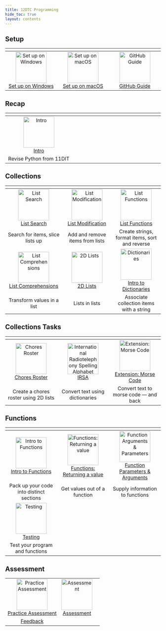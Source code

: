 ```yaml
---
title: 12DTC Programming
hide_toc: true
layout: contents
---
```


## Setup

| <img width=500 /> | <img width=500 /> | <img width=500 /> |
| :--: | :-: | :-: |
| <a href="/classroom/setup-windows"><image src="/img/setup.svg" title="Set up on Windows" width=100><br>Set up on Windows | <a href="/classroom/setup-macos"><image src="/img/setup.svg" title="Set up on macOS" width=100><br>Set up on macOS | <a href="/classroom/github"><image src="/img/github.svg" title="GitHub Guide" width=100><br>GitHub Guide |

## Recap

| <img width=500 /> | <img width=500 /> | <img width=500 /> |
| :-: | :-: | :-: |
| <a href="intro"><image src="img/programming.svg" title="Intro" width=100><br>Intro |
| Revise Python from 11DIT |

## Collections

| <img width=500 /> | <img width=500 /> | <img width=500 /> |
| :-: | :-: | :-: |
| <a href="list-search"><image src="img/list-search.svg" title="List Search" width=100><br>List Search | <a href="list-modification"><image src="img/list-modification.svg" title="List Modification" width=100><br>List Modification | <a href="list-functions"><image src="img/list-functions.svg" title="List Functions" width=100><br>List Functions |
| Search for items, slice lists up | Add and remove items from lists | Create strings, format items, sort and reverse |
| <a href="list-comprehensions"><image src="img/list-comprehensions.svg" title="List Comprehensions" width=100><br>List Comprehensions | <a href="list-2d"><image src="img/list-2d.svg" title="2D Lists" width=100><br>2D Lists | <a href="dictionaries"><image src="img/dictionaries.svg" title="Dictionaries" width=100><br>Intro to Dictionaries |
| Transform values in a list | Lists in lists | Associate collection items with a string |

## Collections Tasks

| <img width=500 /> | <img width=500 /> | <img width=500 /> |
| :-: | :-: | :-: |
| <a href="chores"><image src="img/chores.svg" title="Chores Roster" width=100><br>Chores Roster | <a href="irsa"><image src="img/irsa.svg" title="International Radiotelephony Spelling Alphabet" width=100><br>IRSA | <a href="morse"><image src="img/morse.svg" title="Extension: Morse Code" width=100><br>Extension: Morse Code |
| Create a chores roster using 2D lists | Convert text using dictionaries | Convert text to morse code — and back |

## Functions

| <img width=500 /> | <img width=500 /> | <img width=500 /> |
| :-: | :-: | :-: |
| <a href="functions-basic"><image src="img/functions.svg" title="Intro to Functions" width=100><br>Intro to Functions | <a href="functions-return"><image src="img/functions-return.svg" title="Functions: Returning a value" width=100><br>Functions: Returning a value | <a href="functions-args"><image src="img/functions-args.svg" title="Function Arguments & Parameters" width=100><br>Function Parameters & Arguments |
| Pack up your code into distinct sections | Get values out of a function | Supply information to functions |
| <a href="testing"><image src="img/testing.svg" title="Testing" width=100><br>Testing |
| Test your program and functions |

## Assessment

|  |  |  |
| :-: | :-: | :-: |
| <a href="practice"><image src="/img/practice.svg" title="Practice Assessment" width=100><br>Practice Assessment | <a href="assessment"><image src="/img/assessment.svg" title="Assessment" width=100><br>Assessment |
| [Feedback](practice-feedback.md) |
